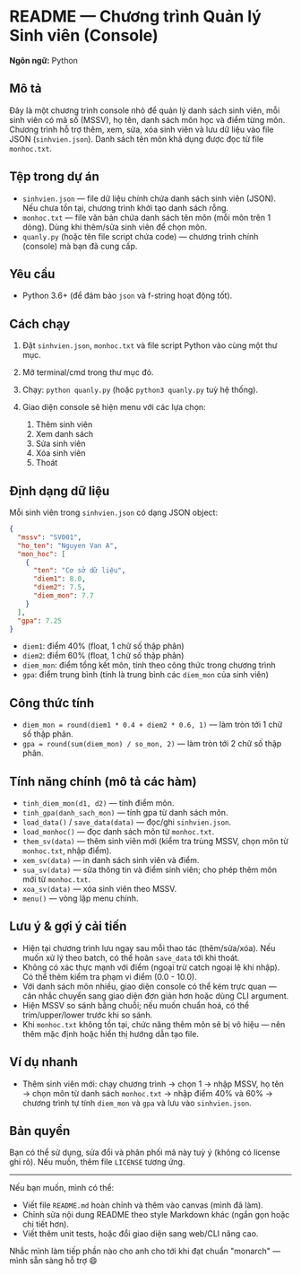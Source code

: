 # README — Chương trình Quản lý Sinh viên (Console)

**Ngôn ngữ:** Python 

## Mô tả

Đây là một chương trình console nhỏ để quản lý danh sách sinh viên, mỗi sinh viên có mã số (MSSV), họ tên, danh sách môn học và điểm từng môn. Chương trình hỗ trợ thêm, xem, sửa, xóa sinh viên và lưu dữ liệu vào file JSON (`sinhvien.json`). Danh sách tên môn khả dụng được đọc từ file `monhoc.txt`.

## Tệp trong dự án

* `sinhvien.json` — file dữ liệu chính chứa danh sách sinh viên (JSON). Nếu chưa tồn tại, chương trình khởi tạo danh sách rỗng.
* `monhoc.txt` — file văn bản chứa danh sách tên môn (mỗi môn trên 1 dòng). Dùng khi thêm/sửa sinh viên để chọn môn.
* `quanly.py` (hoặc tên file script chứa code) — chương trình chính (console) mà bạn đã cung cấp.

## Yêu cầu

* Python 3.6+ (để đảm bảo `json` và f-string hoạt động tốt).

## Cách chạy

1. Đặt `sinhvien.json`, `monhoc.txt` và file script Python vào cùng một thư mục.
2. Mở terminal/cmd trong thư mục đó.
3. Chạy: `python quanly.py` (hoặc `python3 quanly.py` tuỳ hệ thống).
4. Giao diện console sẽ hiện menu với các lựa chọn:

   1. Thêm sinh viên
   2. Xem danh sách
   3. Sửa sinh viên
   4. Xóa sinh viên
   5. Thoát

## Định dạng dữ liệu

Mỗi sinh viên trong `sinhvien.json` có dạng JSON object:

```json
{
  "mssv": "SV001",
  "ho_ten": "Nguyen Van A",
  "mon_hoc": [
    {
      "ten": "Cơ sở dữ liệu",
      "diem1": 8.0,
      "diem2": 7.5,
      "diem_mon": 7.7
    }
  ],
  "gpa": 7.25
}
```

* `diem1`: điểm 40% (float, 1 chữ số thập phân)
* `diem2`: điểm 60% (float, 1 chữ số thập phân)
* `diem_mon`: điểm tổng kết môn, tính theo công thức trong chương trình
* `gpa`: điểm trung bình (tính là trung bình các `diem_mon` của sinh viên)

## Công thức tính

* `diem_mon = round(diem1 * 0.4 + diem2 * 0.6, 1)` — làm tròn tới 1 chữ số thập phân.
* `gpa = round(sum(diem_mon) / so_mon, 2)` — làm tròn tới 2 chữ số thập phân.

## Tính năng chính (mô tả các hàm)

* `tinh_diem_mon(d1, d2)` — tính điểm môn.
* `tinh_gpa(danh_sach_mon)` — tính gpa từ danh sách môn.
* `load_data()` / `save_data(data)` — đọc/ghi `sinhvien.json`.
* `load_monhoc()` — đọc danh sách môn từ `monhoc.txt`.
* `them_sv(data)` — thêm sinh viên mới (kiểm tra trùng MSSV, chọn môn từ `monhoc.txt`, nhập điểm).
* `xem_sv(data)` — in danh sách sinh viên và điểm.
* `sua_sv(data)` — sửa thông tin và điểm sinh viên; cho phép thêm môn mới từ `monhoc.txt`.
* `xoa_sv(data)` — xóa sinh viên theo MSSV.
* `menu()` — vòng lặp menu chính.

## Lưu ý & gợi ý cải tiến

* Hiện tại chương trình lưu ngay sau mỗi thao tác (thêm/sửa/xóa). Nếu muốn xử lý theo batch, có thể hoãn `save_data` tới khi thoát.
* Không có xác thực mạnh với điểm (ngoại trừ catch ngoại lệ khi nhập). Có thể thêm kiểm tra phạm vi điểm (0.0 - 10.0).
* Với danh sách môn nhiều, giao diện console có thể kém trực quan — cân nhắc chuyển sang giao diện đơn giản hơn hoặc dùng CLI argument.
* Hiện MSSV so sánh bằng chuỗi; nếu muốn chuẩn hoá, có thể trim/upper/lower trước khi so sánh.
* Khi `monhoc.txt` không tồn tại, chức năng thêm môn sẽ bị vô hiệu — nên thêm mặc định hoặc hiển thị hướng dẫn tạo file.

## Ví dụ nhanh

* Thêm sinh viên mới: chạy chương trình → chọn 1 → nhập MSSV, họ tên → chọn môn từ danh sách `monhoc.txt` → nhập điểm 40% và 60% → chương trình tự tính `diem_mon` và `gpa` và lưu vào `sinhvien.json`.

## Bản quyền

Bạn có thể sử dụng, sửa đổi và phân phối mã này tuỳ ý (không có license ghi rõ). Nếu muốn, thêm file `LICENSE` tương ứng.

---

Nếu bạn muốn, mình có thể:

* Viết file `README.md` hoàn chỉnh và thêm vào canvas (mình đã làm).
* Chỉnh sửa nội dung README theo style Markdown khác (ngắn gọn hoặc chi tiết hơn).
* Viết thêm unit tests, hoặc đổi giao diện sang web/CLI nâng cao.

Nhắc mình làm tiếp phần nào cho anh cho tới khi đạt chuẩn "monarch" — mình sẵn sàng hỗ trợ 😄
